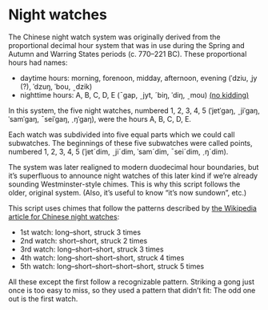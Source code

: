 Night watches
=============
The Chinese night watch system was originally derived
from the proportional decimal hour system
that was in use during the Spring and Autumn and Warring States periods (c. 770–221 BC).
These proportional hours had names:

- daytime hours: morning, forenoon, midday, afternoon, evening
  (ˈdziu, ˌjy (?), ˈdzuŋ, ˈbou, ˍdzik)
- nighttime hours: A, B, C, D, E
  (ˉgap, ˍjyt, ˊbiŋ, ˈdiŋ, ˍmou)
  [(no kidding)](https://books.google.ca/books?id=QG-BDwAAQBAJ&pg=PT135&lpg=PT135&dq=%22%E5%8D%81%E6%99%82%E5%88%B6%22&source=bl&ots=ENC5L7th9-&sig=ACfU3U3aJYsGu7cDqL9gC7JllOcae0sQdw&hl=fr&sa=X&ved=2ahUKEwjOqcyp-LTyAhV2FjQIHbhPAXYQ6AF6BQi0AhAD#v=onepage&q=%22%E5%8D%81%E6%99%82%E5%88%B6%22&f=false)

In this system, the five night watches, numbered 1, 2, 3, 4, 5
(ˈjɐtˈgaŋ, ˍjiˈgaŋ, ˈsamˈgaŋ, ˉseiˈgaŋ, ˏŋˈgaŋ),
were the hours A, B, C, D, E.

Each watch was subdivided into five equal parts
which we could call subwatches.
The beginnings of these five subwatches were called
points, numbered 1, 2, 3, 4, 5
(ˈjɐtˊdim, ˍjiˊdim, ˈsamˊdim, ˉseiˊdim, ˏŋˊdim).

The system was later realigned to modern duodecimal hour boundaries,
but it’s superfluous to announce night watches of this later kind
if we’re already sounding Westminster-style chimes.
This is why this script follows the older, original system.
(Also, it’s useful to know “it’s now sundown”, etc.)

This script uses chimes that follow the patterns described by
[the Wikipedia article for Chinese night watches](https://zh.wikipedia.org/wiki/打更):

- 1st watch: long–short, struck 3 times
- 2nd watch: short–short, struck 2 times
- 3rd watch: long–short–short, struck 3 times
- 4th watch: long–short–short–short, struck 4 times
- 5th watch: long–short–short–short–short, struck 5 times

All these except the first follow a recognizable pattern.
Striking a gong just once is too easy to miss,
so they used a pattern that didn’t fit:
The odd one out is the first watch.

